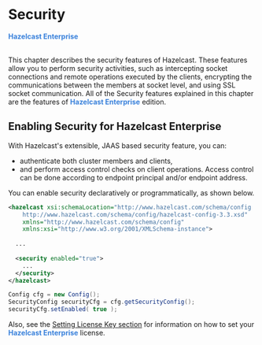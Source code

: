 

# Security

<font color="#3981DB">**Hazelcast Enterprise**</font>
<br></br>

This chapter describes the security features of Hazelcast. These features allow you to perform security activities, such as intercepting socket connections and remote operations executed by the clients, encrypting the communications between the members at socket level, and using SSL socket communication. All of the Security features explained in this chapter are the features of <font color="#3981DB">**Hazelcast Enterprise**</font> edition.

## Enabling Security for Hazelcast Enterprise


With Hazelcast's extensible, JAAS based security feature, you can:

- authenticate both cluster members and clients, 
- and perform access control checks on client operations. Access control can be done according to endpoint principal and/or endpoint address. 

You can enable security declaratively or programmatically, as shown below.


```xml
<hazelcast xsi:schemaLocation="http://www.hazelcast.com/schema/config
    http://www.hazelcast.com/schema/config/hazelcast-config-3.3.xsd"
    xmlns="http://www.hazelcast.com/schema/config"
    xmlns:xsi="http://www.w3.org/2001/XMLSchema-instance">
    
  ...
    
  <security enabled="true">
    ...
  </security>
</hazelcast>
```



```java
Config cfg = new Config();
SecurityConfig securityCfg = cfg.getSecurityConfig();
securityCfg.setEnabled( true );
```

Also, see the [Setting License Key section](#setting-the-license-key) for information on how to set your <font color="#3981DB">**Hazelcast Enterprise**</font> license.

